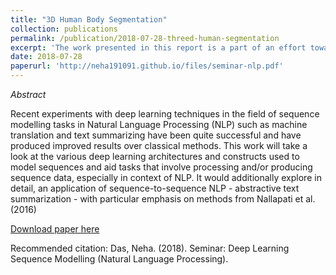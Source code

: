 ```yaml
---
title: "3D Human Body Segmentation"
collection: publications
permalink: /publication/2018-07-28-threed-human-segmentation
excerpt: 'The work presented in this report is a part of an effort towards a tool that allows a real-time view into a patient's body for interoperative guidance.'
date: 2018-07-28
paperurl: 'http://neha191091.github.io/files/seminar-nlp.pdf'
---
```

*Abstract*

Recent experiments with deep learning techniques in the field of sequence modelling tasks in
Natural Language Processing (NLP) such as machine translation and text summarizing have been
quite successful and have produced improved results over classical methods. This work will take
a look at the various deep learning architectures and constructs used to model sequences and aid
tasks that involve processing and/or producing sequence data, especially in context of NLP. It
would additionally explore in detail, an application of sequence-to-sequence NLP - abstractive
text summarization - with particular emphasis on methods from Nallapati et al. (2016)

[Download paper here](http://neha191091.github.io/files/seminar-nlp.pdf)

Recommended citation: Das, Neha. (2018). Seminar: Deep Learning Sequence Modelling (Natural Language Processing).